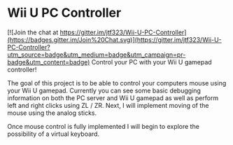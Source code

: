 # Wii U PC Controller

[![Join the chat at https://gitter.im/jtf323/Wii-U-PC-Controller](https://badges.gitter.im/Join%20Chat.svg)](https://gitter.im/jtf323/Wii-U-PC-Controller?utm_source=badge&utm_medium=badge&utm_campaign=pr-badge&utm_content=badge)
Control your PC with your Wii U gamepad controller!

The goal of this project is to be able to control your computers mouse using your Wii U gamepad. Currently you can see some basic debugging information on both the PC server and Wii U gamepad as well as perform left and right clicks using ZL / ZR. Next, I will implement moving of the mouse using the analog sticks.

Once mouse control is fully implemented I will begin to explore the possibility of a virtual keyboard.
